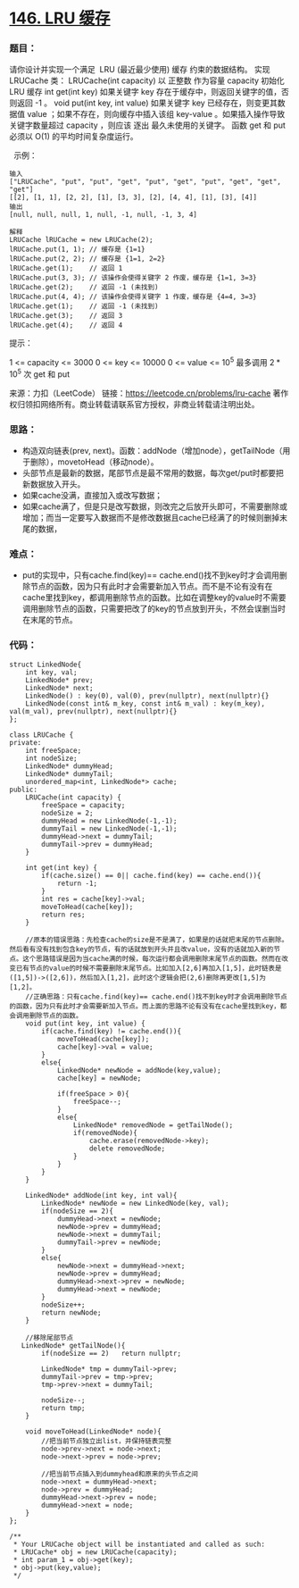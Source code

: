 # [146. LRU 缓存](https://leetcode.cn/problems/lru-cache/)
### 题目：
请你设计并实现一个满足  LRU (最近最少使用) 缓存 约束的数据结构。
实现 LRUCache 类：
LRUCache(int capacity) 以 正整数 作为容量 capacity 初始化 LRU 缓存
int get(int key) 如果关键字 key 存在于缓存中，则返回关键字的值，否则返回 -1 。
void put(int key, int value) 如果关键字 key 已经存在，则变更其数据值 value ；如果不存在，则向缓存中插入该组 key-value 。如果插入操作导致关键字数量超过 capacity ，则应该 逐出 最久未使用的关键字。
函数 get 和 put 必须以 O(1) 的平均时间复杂度运行。

 
示例：
```
输入
["LRUCache", "put", "put", "get", "put", "get", "put", "get", "get", "get"]
[[2], [1, 1], [2, 2], [1], [3, 3], [2], [4, 4], [1], [3], [4]]
输出
[null, null, null, 1, null, -1, null, -1, 3, 4]

解释
LRUCache lRUCache = new LRUCache(2);
lRUCache.put(1, 1); // 缓存是 {1=1}
lRUCache.put(2, 2); // 缓存是 {1=1, 2=2}
lRUCache.get(1);    // 返回 1
lRUCache.put(3, 3); // 该操作会使得关键字 2 作废，缓存是 {1=1, 3=3}
lRUCache.get(2);    // 返回 -1 (未找到)
lRUCache.put(4, 4); // 该操作会使得关键字 1 作废，缓存是 {4=4, 3=3}
lRUCache.get(1);    // 返回 -1 (未找到)
lRUCache.get(3);    // 返回 3
lRUCache.get(4);    // 返回 4
```

提示：

1 <= capacity <= 3000
0 <= key <= 10000
0 <= value <= $10^5$
最多调用 $2 * 10^5$ 次 get 和 put

来源：力扣（LeetCode）
链接：https://leetcode.cn/problems/lru-cache
著作权归领扣网络所有。商业转载请联系官方授权，非商业转载请注明出处。

### 思路：
- 构造双向链表(prev, next)。函数：addNode（增加node），getTailNode（用于删除），movetoHead（移动node）。
- 头部节点是最新的数据，尾部节点是最不常用的数据，每次get/put时都要把新数据放入开头。
- 如果cache没满，直接加入或改写数据；
- 如果cache满了，但是只是改写数据，则改完之后放开头即可，不需要删除或增加；而当一定要写入数据而不是修改数据且cache已经满了的时候则删掉末尾的数据，

### 难点：
- put的实现中，只有cache.find(key)== cache.end()找不到key时才会调用删除节点的函数，因为只有此时才会需要新加入节点。而不是不论有没有在cache里找到key，都调用删除节点的函数。比如在调整key的value时不需要调用删除节点的函数，只需要把改了的key的节点放到开头，不然会误删当时在末尾的节点。

### 代码：  
```
struct LinkedNode{
    int key, val;
    LinkedNode* prev;
    LinkedNode* next;
    LinkedNode() : key(0), val(0), prev(nullptr), next(nullptr){}
    LinkedNode(const int& m_key, const int& m_val) : key(m_key), val(m_val), prev(nullptr), next(nullptr){}
};

class LRUCache {
private:
    int freeSpace;
    int nodeSize;
    LinkedNode* dummyHead;
    LinkedNode* dummyTail;
    unordered_map<int, LinkedNode*> cache;
public:
    LRUCache(int capacity) {
        freeSpace = capacity;
        nodeSize = 2;
        dummyHead = new LinkedNode(-1,-1);
        dummyTail = new LinkedNode(-1,-1);
        dummyHead->next = dummyTail;
        dummyTail->prev = dummyHead;
    }
    
    int get(int key) {
        if(cache.size() == 0|| cache.find(key) == cache.end()){
            return -1;
        }
        int res = cache[key]->val;
        moveToHead(cache[key]);
        return res;
    }
    
    //原本的错误思路：先检查cache的size是不是满了，如果是的话就把末尾的节点删除。然后看有没有找到包含key的节点，有的话就放到开头并且改value，没有的话就加入新的节点。这个思路错误是因为当cache满的时候，每次运行都会调用删除末尾节点的函数。然而在改变已有节点的value的时候不需要删除末尾节点。比如加入[2,6]再加入[1,5]，此时链表是([1,5])->([2,6])，然后加入[1,2]，此时这个逻辑会把(2,6)删除再更改[1,5]为[1,2]。
    //正确思路：只有cache.find(key)== cache.end()找不到key时才会调用删除节点的函数，因为只有此时才会需要新加入节点。而上面的思路不论有没有在cache里找到key，都会调用删除节点的函数。
    void put(int key, int value) {
        if(cache.find(key) != cache.end()){
            moveToHead(cache[key]);
            cache[key]->val = value;
        }
        else{
            LinkedNode* newNode = addNode(key,value);
            cache[key] = newNode;

            if(freeSpace > 0){
                freeSpace--;
            }
            else{
                LinkedNode* removedNode = getTailNode();
                if(removedNode){
                    cache.erase(removedNode->key);
                    delete removedNode;
                }
            }
        }
    }

    LinkedNode* addNode(int key, int val){
        LinkedNode* newNode = new LinkedNode(key, val);
        if(nodeSize == 2){
            dummyHead->next = newNode;
            newNode->prev = dummyHead;
            newNode->next = dummyTail;
            dummyTail->prev = newNode;
        }
        else{
            newNode->next = dummyHead->next;
            newNode->prev = dummyHead;
            dummyHead->next->prev = newNode;
            dummyHead->next = newNode;
        }
        nodeSize++;
        return newNode;
    }

    //移除尾部节点
   LinkedNode* getTailNode(){
        if(nodeSize == 2)   return nullptr;

        LinkedNode* tmp = dummyTail->prev;
        dummyTail->prev = tmp->prev;
        tmp->prev->next = dummyTail;

        nodeSize--;
        return tmp;
    }

    void moveToHead(LinkedNode* node){
        //把当前节点独立出list，并保持链表完整
        node->prev->next = node->next;
        node->next->prev = node->prev;
        
        //把当前节点插入到dummyhead和原来的头节点之间
        node->next = dummyHead->next;
        node->prev = dummyHead;
        dummyHead->next->prev = node;
        dummyHead->next = node;
    }
};

/**
 * Your LRUCache object will be instantiated and called as such:
 * LRUCache* obj = new LRUCache(capacity);
 * int param_1 = obj->get(key);
 * obj->put(key,value);
 */
```


